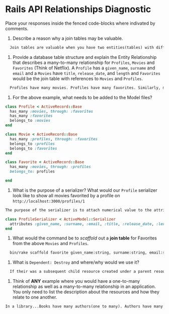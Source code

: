 # Rails API Relationships Diagnostic

Place your responses inside the fenced code-blocks where indivated by comments.

1.  Describe a reason why a join tables may be valuable.

  ```md
    Join tables are valuable when you have two entities(tables) with different attributes. Depending on the objective of your application, creating a join table between these two tables allows your app to access and use attributes of one table with those of the other. I.e. reference eachother. This is crucial when you have two databases that you want to use together to complete a task.
  ```

1.  Provide a database table structure and explain the Entity Relationship that
  describes a many-to-many relationship for `Profiles`, `Movies` and `Favorites`
  (Think of Netflix). A `Profile` has a `given_name`, `surname` and `email` and a
  `Movies` have `title`, `release_date`, and `length` and `Favorites` would be the
  join table with references to `Movies` and `Profiles`.

  ```md
    Profiles have many movies. Profiles have many favorites. Similarly, movies have many profiles and also belong to favorites. Favorites have many movies and belong to many profiles
  ```

1.  For the above example, what needs to be added to the Model files?

  ```rb
  class Profile < ActiveRecord::Base
    has_many :movies, through: :favorites
    has_many :favorites
    belongs_to :movies
  end
  ```

  ```rb
  class Movie < ActiveRecord::Base
    has_many :profiles, through: :favorites
    belongs_to :profiles
    belongs_to :favorites
  end
  ```

  ```rb
  class Favorite < ActiveRecord::Base
    has_many :movies, through: :profiles
    belongs_to: profiles

  end
  ```

1.  What is the purpose of a serializer? What would our `Profile` serializer look
like to show all movies favorited by a profile on
`http://localhost:3000/profiles/1`

  ```md
  The purpose of the serializer is to attach numerical value to the attribues shared between the two main resources, in the join table.
  ```

  ```rb
  class ProfileSerializer < ActiveModel::Serializer
    attributes :given_name, :surname, :email, :title, :release_date, :length
  end
  ```

1.  What would the command be to _scaffold_ out a **join table** for Favorites from
the above `Movies` and `Profiles`.

  ```sh
    bin/rake scaffold favorite given_name:string, surname:string, email:string, title:string, release_date:date, length:time
  ```

1.  What is `Dependent: Destroy` and where/why would we use it?

  ```md
    If their was a subsequent child resource created under a parent resource, we would use dependent destroy to destroy that child relationship.
  ```

1.  Think of **ANY** example where you would have a one-to-many relationship as well
as a many-to-many relationship in an application. You only need to list the
description about the resources and how they relate to one another.

  ```md
  In a library...Books have many authors(one to many). Authors have many books(one to many). Books have many borrowers and borrowers have many books(Many to many). Book to borrower relationship is facilitated through loans.
  ```

